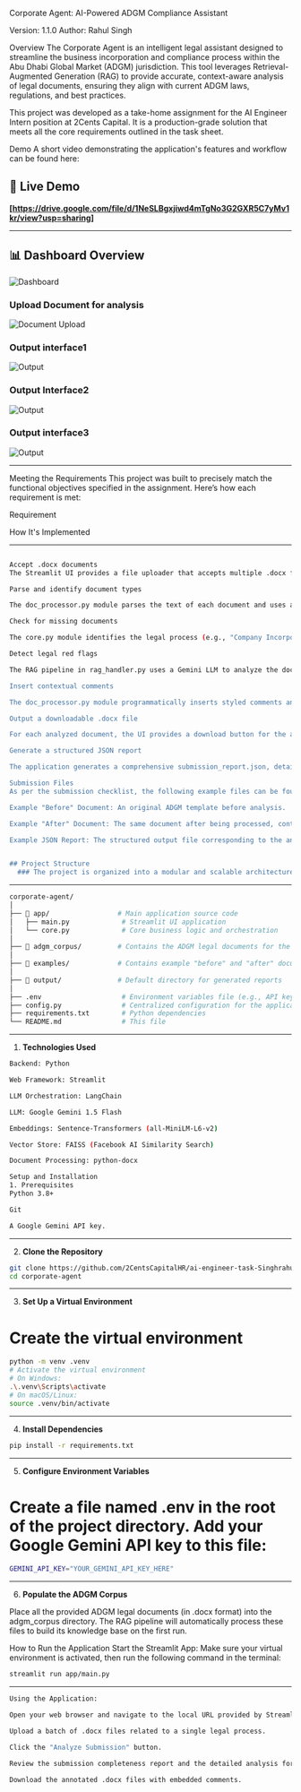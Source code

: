 
Corporate Agent: AI-Powered ADGM Compliance Assistant

Version: 1.1.0
Author: Rahul Singh

Overview
The Corporate Agent is an intelligent legal assistant designed to streamline the business incorporation and compliance process within the Abu Dhabi Global Market (ADGM) jurisdiction. This tool leverages Retrieval-Augmented Generation (RAG) to provide accurate, context-aware analysis of legal documents, ensuring they align with current ADGM laws, regulations, and best practices.

This project was developed as a take-home assignment for the AI Engineer Intern position at 2Cents Capital. It is a production-grade solution that meets all the core requirements outlined in the task sheet.

Demo
A short video demonstrating the application's features and workflow can be found here:

## 🚀 Live Demo

**[https://drive.google.com/file/d/1NeSLBgxjiwd4mTgNo3G2GXR5C7yMv1kr/view?usp=sharing]**



---
## 📊 Dashboard Overview

![Dashboard](demo/p1.png)

### Upload Document for analysis
![Document Upload](demo/p2.png)

### Output interface1
![Output](demo/p3.png)

### Output Interface2
![Output](demo/p4.png)

### Output interface3
![Output](demo/p5.png)

---

Meeting the Requirements
This project was built to precisely match the functional objectives specified in the assignment. Here’s how each requirement is met:

Requirement

How It's Implemented

---

```bash

Accept .docx documents
The Streamlit UI provides a file uploader that accepts multiple .docx files for batch analysis.

Parse and identify document types

The doc_processor.py module parses the text of each document and uses a keyword-based classification system to identify its type (e.g., "Articles of Association").

Check for missing documents

The core.py module identifies the legal process (e.g., "Company Incorporation") and cross-references the uploaded documents against a predefined checklist in config.py. The results are displayed prominently in the UI.

Detect legal red flags

The RAG pipeline in rag_handler.py uses a Gemini LLM to analyze the document's content against a knowledge base of official ADGM documents, identifying inconsistencies, missing clauses, and other red flags.

Insert contextual comments

The doc_processor.py module programmatically inserts styled comments and highlights into a copy of the original .docx file, pinpointing the exact location of each identified issue.

Output a downloadable .docx file

For each analyzed document, the UI provides a download button for the annotated .docx file.

Generate a structured JSON report

The application generates a comprehensive submission_report.json, detailing the checklist results and the full analysis for each document. This file is saved in the output/ directory.

Submission Files
As per the submission checklist, the following example files can be found in the /examples directory of this repository:

Example "Before" Document: An original ADGM template before analysis.

Example "After" Document: The same document after being processed, containing the AI-generated comments.

Example JSON Report: The structured output file corresponding to the analysis.


## Project Structure
  ### The project is organized into a modular and scalable architecture for maintainability and future expansion.

```
---

```bash
corporate-agent/
│
├── 📂 app/                 # Main application source code
│   ├── main.py             # Streamlit UI application
│   └── core.py             # Core business logic and orchestration
│
├── 📂 adgm_corpus/         # Contains the ADGM legal documents for the RAG knowledge base
│
├── 📂 examples/            # Contains example "before" and "after" documents and reports
│
├── 📂 output/              # Default directory for generated reports
│
├── .env                    # Environment variables file (e.g., API keys)
├── config.py               # Centralized configuration for the application
├── requirements.txt        # Python dependencies
└── README.md               # This file

```
---

1. **Technologies Used**
```bash
Backend: Python

Web Framework: Streamlit

LLM Orchestration: LangChain

LLM: Google Gemini 1.5 Flash

Embeddings: Sentence-Transformers (all-MiniLM-L6-v2)

Vector Store: FAISS (Facebook AI Similarity Search)

Document Processing: python-docx

Setup and Installation
1. Prerequisites
Python 3.8+

Git

A Google Gemini API key.
```

---

2. **Clone the Repository**

```bash
git clone https://github.com/2CentsCapitalHR/ai-engineer-task-Singhrahul2511.git
cd corporate-agent
```
---
3. **Set Up a Virtual Environment**
# Create the virtual environment
```bash
python -m venv .venv
# Activate the virtual environment
# On Windows:
.\.venv\Scripts\activate
# On macOS/Linux:
source .venv/bin/activate
```
---
4. **Install Dependencies**
```bash
pip install -r requirements.txt
```
---
5. **Configure Environment Variables**
# Create a file named .env in the root of the project directory. Add your Google Gemini API key to this file:

```bash
GEMINI_API_KEY="YOUR_GEMINI_API_KEY_HERE"
```
---
6. **Populate the ADGM Corpus**

Place all the provided ADGM legal documents (in .docx format) into the adgm_corpus directory. The RAG pipeline will automatically process these files to build its knowledge base on the first run.

How to Run the Application
Start the Streamlit App:
Make sure your virtual environment is activated, then run the following command in the terminal:
```bash
streamlit run app/main.py
```
---
```bash
Using the Application:

Open your web browser and navigate to the local URL provided by Streamlit (usually http://localhost:8501).

Upload a batch of .docx files related to a single legal process.

Click the "Analyze Submission" button.

Review the submission completeness report and the detailed analysis for each document.

Download the annotated .docx files with embedded comments.

```